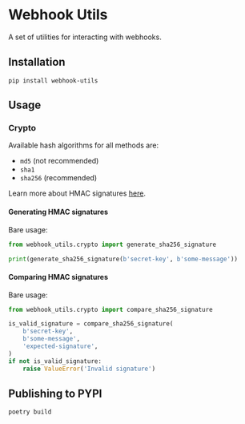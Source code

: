 # Webhook Utils

A set of utilities for interacting with webhooks.

## Installation

```shell
pip install webhook-utils
```

## Usage

### Crypto

Available hash algorithms for all methods are:
- `md5` (not recommended)
- `sha1`
- `sha256` (recommended)

Learn more about HMAC signatures [here](https://webhooks.dev/docs/auth/#hmac).

#### Generating HMAC signatures

Bare usage:
```python
from webhook_utils.crypto import generate_sha256_signature

print(generate_sha256_signature(b'secret-key', b'some-message'))
```

#### Comparing HMAC signatures

Bare usage:
```python
from webhook_utils.crypto import compare_sha256_signature

is_valid_signature = compare_sha256_signature(
    b'secret-key',
    b'some-message',
    'expected-signature',
)
if not is_valid_signature:
    raise ValueError('Invalid signature')
```

## Publishing to PYPI

```shell
poetry build
```
